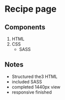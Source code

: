 # Recipe page

## Components

1. HTML
2. CSS
   - SASS

## Notes

- Structured the3 HTML
- included SASS
- completed 1440px view
- responsive finished
